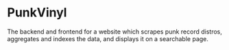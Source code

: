 # PunkVinyl

The backend and frontend for a website which scrapes punk record distros, aggregates and indexes the data, and displays it on a searchable page.
